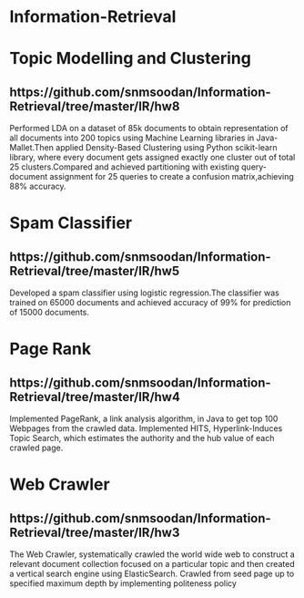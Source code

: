 # Information-Retrieval

<h1>Topic Modelling and Clustering</h1>  
<h2>https://github.com/snmsoodan/Information-Retrieval/tree/master/IR/hw8</h2>
Performed LDA on a dataset of 85k documents to obtain representation of all documents into 200 topics using Machine Learning 
libraries in Java-Mallet.Then applied Density-Based Clustering using Python scikit-learn library, where every document gets 
assigned exactly one cluster out of total 25 clusters.Compared and achieved partitioning with existing query-document assignment 
for 25 queries to create a confusion matrix,achieving 88% accuracy.

<h1>Spam Classifier</h1>  
<h2>https://github.com/snmsoodan/Information-Retrieval/tree/master/IR/hw5</h2>
Developed a spam classifier using logistic regression.The classifier was trained on 65000 documents and achieved accuracy of 99% 
for prediction of 15000 documents.


<h1>Page Rank</h1>   
<h2>https://github.com/snmsoodan/Information-Retrieval/tree/master/IR/hw4</h2>
Implemented PageRank, a link analysis algorithm, in Java to get top 100 Webpages from the crawled data.
Implemented HITS, Hyperlink-Induces Topic Search, which estimates the authority and the hub value of each crawled page.


<h1>Web Crawler</h1> 
<h2>https://github.com/snmsoodan/Information-Retrieval/tree/master/IR/hw3</h2>
The Web Crawler, systematically crawled the world wide web to construct a relevant document collection focused on a particular topic and then created a vertical search engine using ElasticSearch. 
Crawled from seed page up to specified maximum depth by implementing politeness policy
